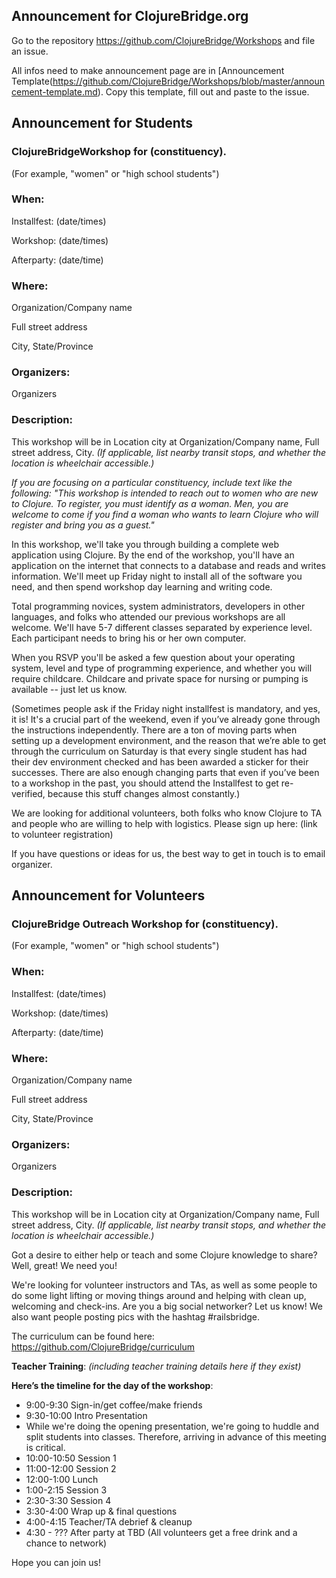 ## Announcement for ClojureBridge.org

Go to the repository <https://github.com/ClojureBridge/Workshops> and
file an issue.

All infos need to make announcement page are in
[Announcement Template(https://github.com/ClojureBridge/Workshops/blob/master/announcement-template.md).
Copy this template, fill out and paste to the issue.


## Announcement for Students 

### ClojureBridgeWorkshop for (constituency). 
(For example, "women" or "high school students")

### When:
Installfest: (date/times)

Workshop: (date/times)

Afterparty: (date/time)

### Where:
Organization/Company name

Full street address

City, State/Province

### Organizers:

Organizers

### Description: 
This workshop will be in Location city at Organization/Company name, Full street address, City. _(If applicable, list nearby transit stops, and whether the location is wheelchair accessible.)_

_If you are focusing on a particular constituency, include text like the following: "This workshop is intended to reach out to women who are new to Clojure. To register, you must identify as a woman. Men, you are welcome to come if you find a woman who wants to learn Clojure who will register and bring you as a guest."_

In this workshop, we'll take you through building a complete web application using Clojure. By the end of the workshop, you'll have an application on the internet that connects to a database and reads and writes information. We'll meet up Friday night to install all of the software you need, and then spend workshop day learning and writing code. 

Total programming novices, system administrators, developers in other languages, and folks who attended our previous workshops are all welcome. We'll have 5-7 different classes separated by experience level. Each participant needs to bring his or her own computer.

When you RSVP you'll be asked a few question about your operating system, level and type of programming experience, and whether you will require childcare. Childcare and private space for nursing or pumping is available -- just let us know.

(Sometimes people ask if the Friday night installfest is mandatory, and yes, it is! It's a crucial part of the weekend, even if you’ve already gone through the instructions independently. There are a ton of moving parts when setting up a development environment, and the reason that we’re able to get through the curriculum on Saturday is that every single student has had their dev environment checked and has been awarded a sticker for their successes. There are also enough changing parts that even if you’ve been to a workshop in the past, you should attend the Installfest to get re-verified, because this stuff changes almost constantly.)

We are looking for additional volunteers, both folks who know Clojure to TA and people who are willing to help with logistics. Please sign up here: (link to volunteer registration)

If you have questions or ideas for us, the best way to get in touch is to email organizer.

## Announcement for Volunteers

### ClojureBridge Outreach Workshop for (constituency). 
(For example, "women" or "high school students")

### When:
Installfest: (date/times)

Workshop: (date/times)

Afterparty: (date/time)

### Where:
Organization/Company name

Full street address

City, State/Province

### Organizers:

Organizers

### Description: 
This workshop will be in Location city at Organization/Company name, Full street address, City. _(If applicable, list nearby transit stops, and whether the location is wheelchair accessible.)_

Got a desire to either help or teach and some Clojure knowledge to share? Well, great! We need you!

We're looking for volunteer instructors and TAs, as well as some people to do some light lifting or moving things around and helping with clean up, welcoming and check-ins. Are you a big social networker? Let us know! We also want people posting pics with the hashtag #railsbridge. 

The curriculum can be found here: https://github.com/ClojureBridge/curriculum

**Teacher Training**: _(including teacher training details here if they exist)_


**Here’s the timeline for the day of the workshop**:

* 9:00-9:30 Sign-in/get coffee/make friends
* 9:30-10:00 Intro Presentation
 * While we're doing the opening presentation, we're going to huddle and split students into classes. Therefore, arriving in advance of this meeting is critical.
* 10:00-10:50 Session 1
* 11:00-12:00 Session 2
* 12:00-1:00 Lunch
* 1:00-2:15 Session 3
* 2:30-3:30 Session 4
* 3:30-4:00 Wrap up & final questions
* 4:00-4:15 Teacher/TA debrief & cleanup
* 4:30 - ??? After party at TBD (All volunteers get a free drink and a chance to network)

Hope you can join us!
